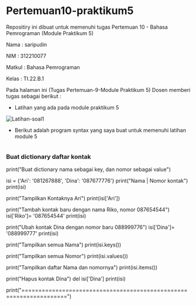 # Pertemuan10-praktikum5
Repositiry ini dibuat untuk memenuhi tugas Pertemuan 10 - Bahasa Pemrograman (Module Praktikum 5)

Nama : saripudin

NIM : 312210077

Matkul : Bahasa Pemrograman

Kelas : TI.22.B.1

Pada halaman ini (Tugas Pertemuan-9-Module Praktikum 5) Dosen memberi tugas sebagai berikut :

* Latihan yang ada pada module praktikum 5

![Latihan-soal1](https://user-images.githubusercontent.com/115473865/204139139-972da427-6dca-4207-b457-cbb67be5c468.png)

* Berikut adalah program syntax yang saya buat untuk memenuhi latihan module 5
  ```Python
### Buat dictionary daftar kontak
print("Buat dictionary nama sebagai key, dan nomor sebagai value")

isi = {'Ari': '081267888', 'Dina': '087677776'}
print("Nama | Nomor kontak")
print(isi)

print("Tampilkan Kontaknya Ari")
print(isi['Ari'])

print("Tambah kontak baru dengan nama Riko, nomor 087654544")
isi['Riko']= '087654544'
print(isi)

print("Ubah kontak Dina dengan nomor baru 088999776")
isi['Dina']= '088999777'
print(isi)

print("Tampilkan semua Nama")
print(isi.keys())

print("Tampilkan semua Nomor")
print(isi.values())

print("Tampilkan daftar Nama dan nomornya")
print(isi.items())

print("Hapus kontak Dina")
del isi['Dina']
print(isi)

print("===================================================================")
